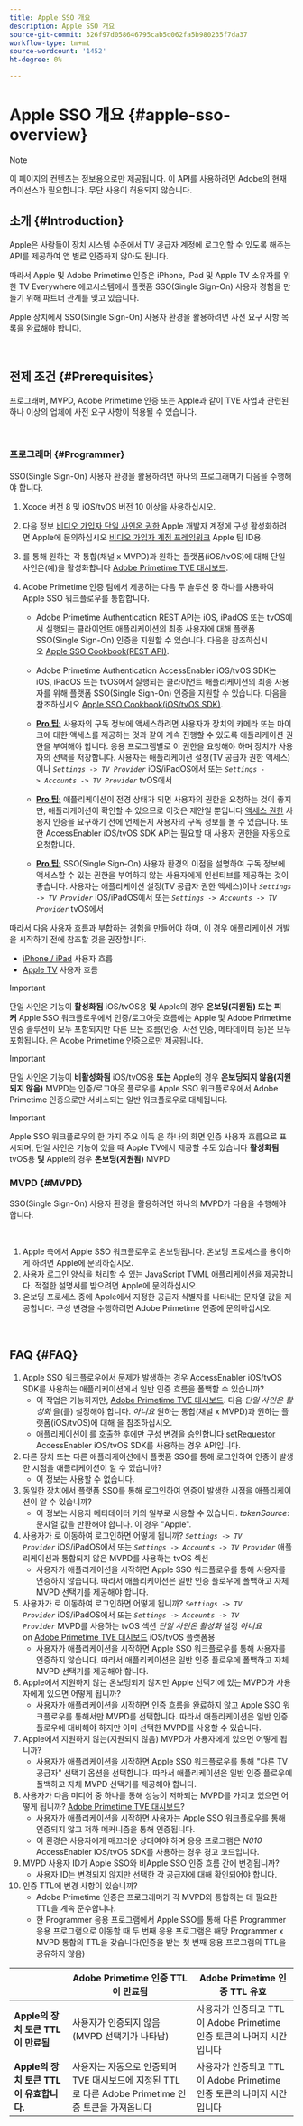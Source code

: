 ```yaml
---
title: Apple SSO 개요
description: Apple SSO 개요
source-git-commit: 326f97d058646795cab5d062fa5b980235f7da37
workflow-type: tm+mt
source-wordcount: '1452'
ht-degree: 0%

---
```




# Apple SSO 개요 {#apple-sso-overview}

>[!NOTE]
>
>이 페이지의 컨텐츠는 정보용으로만 제공됩니다. 이 API를 사용하려면 Adobe의 현재 라이선스가 필요합니다. 무단 사용이 허용되지 않습니다.

## 소개 {#Introduction}

Apple은 사람들이 장치 시스템 수준에서 TV 공급자 계정에 로그인할 수 있도록 해주는 API를 제공하여 앱 별로 인증하지 않아도 됩니다.

따라서 Apple 및 Adobe Primetime 인증은 iPhone, iPad 및 Apple TV 소유자를 위한 TV Everywhere 에코시스템에서 플랫폼 SSO(Single Sign-On) 사용자 경험을 만들기 위해 파트너 관계를 맺고 있습니다.

Apple 장치에서 SSO(Single Sign-On) 사용자 환경을 활용하려면 사전 요구 사항 목록을 완료해야 합니다.

</br>

## 전제 조건 {#Prerequisites}

프로그래머, MVPD, Adobe Primetime 인증 또는 Apple과 같이 TVE 사업과 관련된 하나 이상의 업체에 사전 요구 사항이 적용될 수 있습니다.

</br>

### 프로그래머 {#Programmer}

SSO(Single Sign-On) 사용자 환경을 활용하려면 하나의 프로그래머가 다음을 수행해야 합니다.

1. Xcode 버전 8 및 iOS/tvOS 버전 10 이상을 사용하십시오.

1. 다음 정보 [비디오 가입자 단일 사인온 권한](https://developer.apple.com/documentation/bundleresources/entitlements/com_apple_developer_video-subscriber-single-sign-on) Apple 개발자 계정에 구성 활성화하려면 Apple에 문의하십시오 [비디오 가입자 계정 프레임워크](https://developer.apple.com/documentation/videosubscriberaccount) Apple 팀 ID용.

1. 를 통해 원하는 각 통합(채널 x MVPD)과 원하는 플랫폼(iOS/tvOS)에 대해 단일 사인온(예)을 활성화합니다 [Adobe Primetime TVE 대시보드](https://console.auth.adobe.com/).

1. Adobe Primetime 인증 팀에서 제공하는 다음 두 솔루션 중 하나를 사용하여 Apple SSO 워크플로우를 통합합니다.

   - Adobe Primetime Authentication REST API는 iOS, iPadOS 또는 tvOS에서 실행되는 클라이언트 애플리케이션의 최종 사용자에 대해 플랫폼 SSO(Single Sign-On) 인증을 지원할 수 있습니다. 다음을 참조하십시오 [Apple SSO Cookbook(REST API)](/help/authentication/apple-sso-cookbook-rest-api.md).

   - Adobe Primetime Authentication AccessEnabler iOS/tvOS SDK는 iOS, iPadOS 또는 tvOS에서 실행되는 클라이언트 애플리케이션의 최종 사용자를 위해 플랫폼 SSO(Single Sign-On) 인증을 지원할 수 있습니다. 다음을 참조하십시오 [Apple SSO Cookbook(iOS/tvOS SDK)](/help/authentication/apple-sso-cookbook-iostvos-sdk.md).

   - **<u>Pro 팁:</u>** 사용자의 구독 정보에 액세스하려면 사용자가 장치의 카메라 또는 마이크에 대한 액세스를 제공하는 것과 같이 계속 진행할 수 있도록 애플리케이션 권한을 부여해야 합니다. 응용 프로그램별로 이 권한을 요청해야 하며 장치가 사용자의 선택을 저장합니다. 사용자는 애플리케이션 설정(TV 공급자 권한 액세스)이나 *`Settings -> TV Provider`* iOS/iPadOS에서 또는 *`Settings -> Accounts -> TV Provider`* tvOS에서

   - **<u>Pro 팁:</u>** 애플리케이션이 전경 상태가 되면 사용자의 권한을 요청하는 것이 좋지만, 애플리케이션이 확인할 수 있으므로 이것은 제안일 뿐입니다 [액세스 권한](https://developer.apple.com/documentation/videosubscriberaccount/vsaccountmanager/1949763-checkaccessstatus) 사용자 인증을 요구하기 전에 언제든지 사용자의 구독 정보를 볼 수 있습니다. 또한 AccessEnabler iOS/tvOS SDK API는 필요할 때 사용자 권한을 자동으로 요청합니다.

   - **<u>Pro 팁:</u>** SSO(Single Sign-On) 사용자 환경의 이점을 설명하여 구독 정보에 액세스할 수 있는 권한을 부여하지 않는 사용자에게 인센티브를 제공하는 것이 좋습니다. 사용자는 애플리케이션 설정(TV 공급자 권한 액세스)이나 *`Settings -> TV Provider`* iOS/iPadOS에서 또는 *`Settings -> Accounts -> TV Provider`* tvOS에서

따라서 다음 사용자 흐름과 부합하는 경험을 만들어야 하며, 이 경우 애플리케이션 개발을 시작하기 전에 참조할 것을 권장합니다.

- [iPhone / iPad](http://tve.zendesk.com/hc/article_attachments/205624966/User_flows_AppleSSO_iOS_v2.pdf) 사용자 흐름
- [Apple TV](http://tve.zendesk.com/hc/article_attachments/206669126/User_flows_tvOS.pdf) 사용자 흐름


>[!IMPORTANT]
>
> 단일 사인온 기능이 **활성화됨** iOS/tvOS용 **및** Apple의 경우 **온보딩(지원됨) 또는 피커** Apple SSO 워크플로우에서 인증/로그아웃 흐름에는 Apple 및 Adobe Primetime 인증 솔루션이 모두 포함되지만 다른 모든 흐름(인증, 사전 인증, 메타데이터 등)은 모두 포함됩니다. 은 Adobe Primetime 인증으로만 제공됩니다.


>[!IMPORTANT]
>
> 단일 사인온 기능이 **비활성화됨** iOS/tvOS용 **또는** Apple의 경우 **온보딩되지 않음(지원되지 않음)** MVPD는 인증/로그아웃 플로우를 Apple SSO 워크플로우에서 Adobe Primetime 인증으로만 서비스되는 일반 워크플로우로 대체됩니다.


>[!IMPORTANT]
>
> Apple SSO 워크플로우의 한 가지 주요 이득 은 하나의 화면 인증 사용자 흐름으로 표시되며, 단일 사인온 기능이 있을 때 Apple TV에서 제공할 수도 있습니다 **활성화됨** tvOS용 **및** Apple의 경우 **온보딩(지원됨)** MVPD


### MVPD {#MVPD}

SSO(Single Sign-On) 사용자 환경을 활용하려면 하나의 MVPD가 다음을 수행해야 합니다.

 

1. Apple 측에서 Apple SSO 워크플로우로 온보딩됩니다. 온보딩 프로세스를 용이하게 하려면 Apple에 문의하십시오.
1. 사용자 로그인 양식을 처리할 수 있는 JavaScript TVML 애플리케이션을 제공합니다. 적절한 설명서를 받으려면 Apple에 문의하십시오.
1. 온보딩 프로세스 중에 Apple에서 지정한 공급자 식별자를 나타내는 문자열 값을 제공합니다. 구성 변경을 수행하려면 Adobe Primetime 인증에 문의하십시오.

</br>

## FAQ {#FAQ}

1. Apple SSO 워크플로우에서 문제가 발생하는 경우 AccessEnabler iOS/tvOS SDK를 사용하는 애플리케이션에서 일반 인증 흐름을 폴백할 수 있습니까?
   - 이 작업은 가능하지만, [Adobe Primetime TVE 대시보드](https://console.auth.adobe.com/). 다음 *단일 사인온 활성화* 을(를) 설정해야 합니다. *아니요* 원하는 통합(채널 x MVPD)과 원하는 플랫폼(iOS/tvOS)에 대해 을 참조하십시오.
   - 애플리케이션이 를 호출한 후에만 구성 변경을 승인합니다 [setRequestor](/help/authentication/iostvos-sdk-api-reference.md#setReqV3) AccessEnabler iOS/tvOS SDK를 사용하는 경우 API입니다.
1. 다른 장치 또는 다른 애플리케이션에서 플랫폼 SSO를 통해 로그인하여 인증이 발생한 시점을 애플리케이션이 알 수 있습니까?
   - 이 정보는 사용할 수 없습니다.
1. 동일한 장치에서 플랫폼 SSO를 통해 로그인하여 인증이 발생한 시점을 애플리케이션이 알 수 있습니까? 
   - 이 정보는 사용자 메타데이터 키의 일부로 사용할 수 있습니다. *tokenSource*: 문자열 값을 반환해야 합니다. 이 경우 &quot;Apple&quot;.
1. 사용자가 로 이동하여 로그인하면 어떻게 됩니까? *`Settings -> TV Provider`* iOS/iPadOS에서 또는 *`Settings -> Accounts -> TV Provider`* 애플리케이션과 통합되지 않은 MVPD를 사용하는 tvOS 섹션
   - 사용자가 애플리케이션을 시작하면 Apple SSO 워크플로우를 통해 사용자를 인증하지 않습니다. 따라서 애플리케이션은 일반 인증 플로우에 폴백하고 자체 MVPD 선택기를 제공해야 합니다.
1. 사용자가 로 이동하여 로그인하면 어떻게 됩니까? *`Settings -> TV Provider`* iOS/iPadOS에서 또는 *`Settings -> Accounts -> TV Provider`* MVPD를 사용하는 tvOS 섹션 *단일 사인온 활성화* 설정 *아니요* on [Adobe Primetime TVE 대시보드](https://console.auth.adobe.com/) iOS/tvOS 플랫폼용
   - 사용자가 애플리케이션을 시작하면 Apple SSO 워크플로우를 통해 사용자를 인증하지 않습니다. 따라서 애플리케이션은 일반 인증 플로우에 폴백하고 자체 MVPD 선택기를 제공해야 합니다.
1. Apple에서 지원하지 않는 온보딩되지 않지만 Apple 선택기에 있는 MVPD가 사용자에게 있으면 어떻게 됩니까?
   - 사용자가 애플리케이션을 시작하면 인증 흐름을 완료하지 않고 Apple SSO 워크플로우를 통해서만 MVPD를 선택합니다. 따라서 애플리케이션은 일반 인증 플로우에 대비해야 하지만 이미 선택한 MVPD를 사용할 수 있습니다.
1. Apple에서 지원하지 않는(지원되지 않음) MVPD가 사용자에게 있으면 어떻게 됩니까?
   - 사용자가 애플리케이션을 시작하면 Apple SSO 워크플로우를 통해 &quot;다른 TV 공급자&quot; 선택기 옵션을 선택합니다. 따라서 애플리케이션은 일반 인증 플로우에 폴백하고 자체 MVPD 선택기를 제공해야 합니다.
1. 사용자가 다음 미디어 중 하나를 통해 성능이 저하되는 MVPD를 가지고 있으면 어떻게 됩니까? [Adobe Primetime TVE 대시보드](https://console.auth.adobe.com/)?
   - 사용자가 애플리케이션을 시작하면 사용자는 Apple SSO 워크플로우를 통해 인증되지 않고 저하 메커니즘을 통해 인증됩니다.
   - 이 환경은 사용자에게 매끄러운 상태여야 하며 응용 프로그램은 *N010* AccessEnabler iOS/tvOS SDK를 사용하는 경우 경고 코드입니다.
1. MVPD 사용자 ID가 Apple SSO와 비Apple SSO 인증 흐름 간에 변경됩니까?
   - 사용자 ID는 변경되지 않지만 선택한 각 공급자에 대해 확인되어야 합니다. 
1. 인증 TTL에 변경 사항이 있습니까?
   - Adobe Primetime 인증은 프로그래머가 각 MVPD와 통합하는 데 필요한 TTL을 계속 준수합니다.
   - 한 Programmer 응용 프로그램에서 Apple SSO를 통해 다른 Programmer 응용 프로그램으로 이동할 때 두 번째 응용 프로그램은 해당 Programmer x MVPD 통합의 TTL을 갖습니다(인증을 받는 첫 번째 응용 프로그램의 TTL을 공유하지 않음)

|  | Adobe Primetime 인증 TTL이 만료됨 | Adobe Primetime 인증 TTL 유효 |
| ------------------------------------ | ------------------------------------------------------------------------------------------------------------------------------- | --------------------------------------------------------------------------------------------------- |
| **Apple의 장치 토큰 TTL이 만료됨** | 사용자가 인증되지 않음(MVPD 선택기가 나타남) | 사용자가 인증되고 TTL이 Adobe Primetime 인증 토큰의 나머지 시간입니다 |
| **Apple의 장치 토큰 TTL이 유효합니다.** | 사용자는 자동으로 인증되며 TVE 대시보드에 지정된 TTL로 다른 Adobe Primetime 인증 토큰을 가져옵니다 | 사용자가 인증되고 TTL이 Adobe Primetime 인증 토큰의 나머지 시간입니다 |

<!--

## Resources {#Resources}

- [Apple SSO Cookbook (REST API)](/help/authentication/apple-sso-cookbook-rest-api.md)
- [Apple SSO Cookbook (iOS/tvOS SDK)](/help/authentication/apple-sso-cookbook-iostvos-sdk.md)
- [Sign in with your TV provider on your iPhone, iPad, or iPod touch](https://support.apple.com/en-us/HT207035)
- [Use your pay TV or cable provider with Apple TV](https://support.apple.com/en-us/HT207035)
- [TV providers that let you sign in on your iPhone, iPad, or Apple TV](https://support.apple.com/en-us/HT208084)
- [TV Provider Authentication](https://developer.apple.com/design/human-interface-guidelines/tvos/system-capabilities/tv-provider-authentication/)
- [Apple Developer Documentation - Video Subscriber Account Framework](https://developer.apple.com/documentation/videosubscriberaccount)
-->
